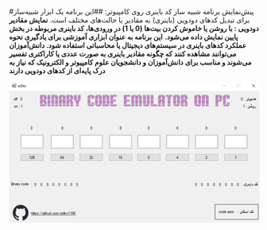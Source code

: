 #پیش‌نمایش برنامه شبیه ساز کد باینری روی کامپیوتر:
##این برنامه یک ابزار شبیه‌ساز برای تبدیل کدهای دودویی (باینری) به مقادیر یا حالت‌های مختلف است.
**نمایش مقادیر دودویی : با روشن یا خاموش کردن بیت‌ها (0 یا 1) در ورودی‌ها، کد باینری مربوطه در بخش پایین نمایش داده می‌شود.**
**این برنامه به عنوان ابزاری آموزشی برای یادگیری نحوه عملکرد کدهای باینری در سیستم‌های دیجیتال یا محاسباتی استفاده شود. دانش‌آموزان می‌توانند مشاهده کنند که چگونه مقادیر باینری به صورت عددی یا کاراکتری تفسیر می‌شوند و مناسب برای دانش‌آموزان و دانشجویان علوم کامپیوتر و الکترونیک که نیاز به درک پایه‌ای از کدهای دودویی دارند**

![اسکرین‌شات](https://raw.githubusercontent.com/adko1396/Binary-code-emulator-on-PC/refs/heads/main/Preview.png)
